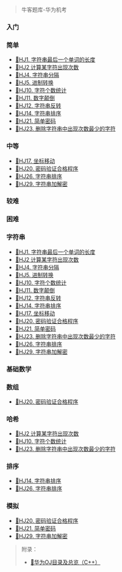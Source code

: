 > 牛客题库-华为机考

<!-- tabs:start -->

### **入门**

### **简单**

- [📑HJ1. 字符串最后一个单词的长度](NowCoder/HJ1.md)
- [📑HJ2 计算某字符出现次数](NowCoder/HJ2.md)
- [📑HJ4. 字符串分隔](NowCoder/HJ4.md)
- [📑HJ5. 进制转换](NowCoder/HJ5.md)
- [📑HJ10. 字符个数统计](NowCoder/HJ10.md)
- [📑HJ11. 数字颠倒](NowCoder/HJ11.md)
- [📑HJ12. 字符串反转](NowCoder/HJ12.md)
- [📑HJ14. 字符串排序](NowCoder/HJ14.md)
- [📑HJ21. 简单密码](NowCoder/HJ21.md)
- [📑HJ23. 删除字符串中出现次数最少的字符](NowCoder/HJ23.md)

### **中等**

- [📑HJ17. 坐标移动](NowCoder/HJ17.md)
- [📑HJ20. 密码验证合格程序](NowCoder/HJ20.md)
- [📑HJ26. 字符串排序](NowCoder/HJ26.md)
- [📑HJ29. 字符串加解密](NowCoder/HJ29.md)

### **较难**

### **困难**

<!-- tabs:end -->

<!-- tabs:start -->

### **字符串**

- [📑HJ1. 字符串最后一个单词的长度](NowCoder/HJ1.md)
- [📑HJ2 计算某字符出现次数](NowCoder/HJ2.md)
- [📑HJ4. 字符串分隔](NowCoder/HJ4.md)
- [📑HJ5. 进制转换](NowCoder/HJ5.md)
- [📑HJ10. 字符个数统计](NowCoder/HJ10.md)
- [📑HJ11. 数字颠倒](NowCoder/HJ11.md)
- [📑HJ12. 字符串反转](NowCoder/HJ12.md)
- [📑HJ14. 字符串排序](NowCoder/HJ14.md)
- [📑HJ17. 坐标移动](NowCoder/HJ17.md)
- [📑HJ20. 密码验证合格程序](NowCoder/HJ20.md)
- [📑HJ21. 简单密码](NowCoder/HJ21.md)
- [📑HJ23. 删除字符串中出现次数最少的字符](NowCoder/HJ23.md)
- [📑HJ26. 字符串排序](NowCoder/HJ26.md)
- [📑HJ29. 字符串加解密](NowCoder/HJ29.md)

### **基础数学**

### **数组**

- [📑HJ20. 密码验证合格程序](NowCoder/HJ20.md)

### **哈希**

- [📑HJ2 计算某字符出现次数](NowCoder/HJ2.md)
- [📑HJ10. 字符个数统计](NowCoder/HJ10.md)
- [📑HJ23. 删除字符串中出现次数最少的字符](NowCoder/HJ23.md)

### **排序**

- [📑HJ14. 字符串排序](NowCoder/HJ14.md)
- [📑HJ26. 字符串排序](NowCoder/HJ26.md)

### **模拟**

- [📑HJ20. 密码验证合格程序](NowCoder/HJ20.md)
- [📑HJ21. 简单密码](NowCoder/HJ21.md)
- [📑HJ29. 字符串加解密](NowCoder/HJ29.md)

<!-- tabs:end -->

> 附录：
>
> - [📑华为OJ目录及总览（C++）](https://zryang.github.io/2018/04/06/hwoj-000/)
